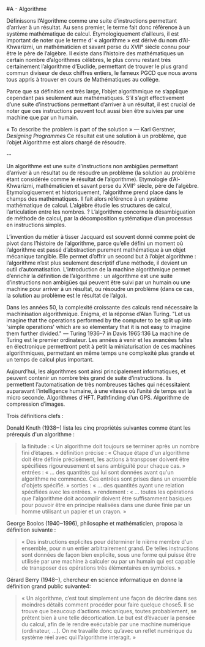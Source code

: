 #A - Algorithme


Définissons l’Algorithme comme une suite d’instructions permettant d’arriver à un résultat. Au sens premier, le terme fait donc référence à un système mathématique de calcul. Etymologiquement d’ailleurs, il est important de noter que le terme d’ « algorithme » est dérivé du nom d’Al-Khwarizmi, un mathématicien et savant perse du XVII° siècle connu pour être le père de l’algèbre.
Il existe dans l’histoire des mathématiques un certain nombre d’algorithmes célèbres, le plus connu restant très certainement l’algorithme d’Euclide, permettant de trouver le plus grand commun diviseur de deux chiffres entiers, le fameux PGCD que nous avons tous appris à trouver en cours de Mathématiques au collège.

Parce que sa définition est très large, l’objet algorithmique ne s’applique cependant pas seulement aux mathématiques. S’il s’agit effectivement d’une suite d’instructions permettant d’arriver à un résultat, il est crucial de noter que ces instructions peuvent tout aussi bien être suivies par une machine que par un humain. 

« To describe the problem is part of the solution » — Karl Gerstner, *Designing Programmes*
Ce résultat est une solution à un problème, que l’objet Algorithme est alors chargé de résoudre.


--

Un algorithme est une suite d’instructions non ambigües permettant d’arriver à un résultat ou de résoudre un problème (la solution au problème étant considérée comme le résultat de l’algorithme).
Etymologie d’Al-Khwarizmi, mathématicien et savant perse du XVII° siècle, père de l’algèbre.
Etymologiquement et historiquement, l’algorithme prend place dans le champs des mathématiques.
Il fait alors référence à un système mathématique de calcul.
L’algèbre étudie les structures de calcul, l’articulation entre les nombres.
? L’algorithme concerne la désambiguation de méthode de calcul, par la décomposition systématique d’un processus en instructions simples.

L’invention du métier à tisser Jacquard est souvent donné comme point de pivot dans l’histoire de l’algorithme, parce qu’elle défini un moment où l’algorithme est passé d’abstraction purement mathématique à un objet mécanique tangible.
Elle permet d’offrir un second but à l’objet algorithme : l’algorithme n’est plus seulement descriptif d’une méthode, il devient un outil d’automatisation.
L’introduction de la machine algorithmique permet d’enrichir la définition de l’algorithme : un algorithme est une suite d’instructions non ambigües qui peuvent être suivi par un humain ou une machine pour arriver à un résultat, ou résoudre un problème (dans ce cas, la solution au problème est le résultat de l’algo).

Dans les années 50, la complexité croissante des calculs rend nécessaire la machinisation algorithmique.
Enigma, et la réponse d’Alan Turing.
"Let us imagine that the operations performed by the computer to be split up into 'simple operations' which are so elementary that it is not easy to imagine them further divided." — Turing 1936–7 in Davis 1965:136
La machine de Turing est le premier ordinateur. Les années à venir et les avancées faîtes en électronique permettront petit à petit la miniaturisation de ces machines algorithmiques, permettant en même temps une complexité plus grande et un temps de calcul plus important.

Aujourd’hui, les algorithmes sont ainsi principalement informatiques, et peuvent contenir un nombre très grand de suite d’instructions.
Ils permettent l’automatisation de très nombreuses tâches qui nécessitaient auparavant l’intelligence humaine, à une vitesse où l’unité de temps est la micro seconde.
Algorithmes d’HFT.
Pathfinding d’un GPS.
Algorithme de compression d’images.


Trois définitions clefs :

Donald Knuth (1938‒) lista les cinq propriétés suivantes comme étant les prérequis d'un algorithme :
> la finitude : « Un algorithme doit toujours se terminer après un nombre fini d’étapes. »
> définition précise : « Chaque étape d'un algorithme doit être définie précisément, les actions à transposer doivent être spécifiées rigoureusement et sans ambiguïté pour chaque cas. »
> entrées : « … des quantités qui lui sont données avant qu'un algorithme ne commence. Ces entrées sont prises dans un ensemble d'objets spécifié. »
> sorties : « … des quantités ayant une relation spécifiées avec les entrées. »
> rendement : « … toutes les opérations que l'algorithme doit accomplir doivent être suffisamment basiques pour pouvoir être en principe réalisées dans une durée finie par un homme utilisant un papier et un crayon. »

George Boolos (1940‒1996), philosophe et mathématicien, proposa la définition suivante :
> « Des instructions explicites pour déterminer le nième membre d'un ensemble, pour n un entier arbitrairement grand. De telles instructions sont données de façon bien explicite, sous une forme qui puisse être utilisée par une machine à calculer ou par un humain qui est capable de transposer des opérations très élémentaires en symboles. »

Gérard Berry (1948‒), chercheur en science informatique en donne la définition grand public suivante4:
> « Un algorithme, c’est tout simplement une façon de décrire dans ses moindres détails comment procéder pour faire quelque chose5. Il se trouve que beaucoup d’actions mécaniques, toutes probablement, se prêtent bien à une telle décortication. Le but est d’évacuer la pensée du calcul, afin de le rendre exécutable par une machine numérique (ordinateur, …). On ne travaille donc qu’avec un reflet numérique du système réel avec qui l’algorithme interagit. »